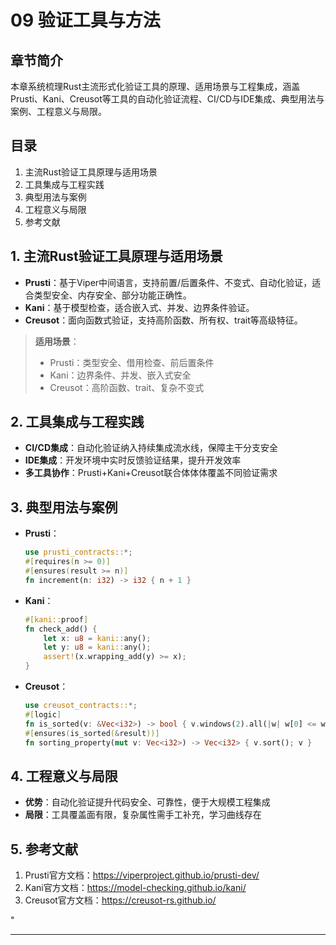 ﻿# 09 验证工具与方法

## 章节简介

本章系统梳理Rust主流形式化验证工具的原理、适用场景与工程集成，涵盖Prusti、Kani、Creusot等工具的自动化验证流程、CI/CD与IDE集成、典型用法与案例、工程意义与局限。

## 目录

1. 主流Rust验证工具原理与适用场景
2. 工具集成与工程实践
3. 典型用法与案例
4. 工程意义与局限
5. 参考文献

## 1. 主流Rust验证工具原理与适用场景

- **Prusti**：基于Viper中间语言，支持前置/后置条件、不变式、自动化验证，适合类型安全、内存安全、部分功能正确性。
- **Kani**：基于模型检查，适合嵌入式、并发、边界条件验证。
- **Creusot**：面向函数式验证，支持高阶函数、所有权、trait等高级特征。

> **适用场景**：
>
> - Prusti：类型安全、借用检查、前后置条件
> - Kani：边界条件、并发、嵌入式安全
> - Creusot：高阶函数、trait、复杂不变式

## 2. 工具集成与工程实践

- **CI/CD集成**：自动化验证纳入持续集成流水线，保障主干分支安全
- **IDE集成**：开发环境中实时反馈验证结果，提升开发效率
- **多工具协作**：Prusti+Kani+Creusot联合体体体覆盖不同验证需求

## 3. 典型用法与案例

- **Prusti**：

  ```rust
  use prusti_contracts::*;
  #[requires(n >= 0)]
  #[ensures(result >= n)]
  fn increment(n: i32) -> i32 { n + 1 }
  ```

- **Kani**：

  ```rust
  #[kani::proof]
  fn check_add() {
      let x: u8 = kani::any();
      let y: u8 = kani::any();
      assert!(x.wrapping_add(y) >= x);
  }
  ```

- **Creusot**：

  ```rust
  use creusot_contracts::*;
  #[logic]
  fn is_sorted(v: &Vec<i32>) -> bool { v.windows(2).all(|w| w[0] <= w[1]) }
  #[ensures(is_sorted(&result))]
  fn sorting_property(mut v: Vec<i32>) -> Vec<i32> { v.sort(); v }
  ```

## 4. 工程意义与局限

- **优势**：自动化验证提升代码安全、可靠性，便于大规模工程集成
- **局限**：工具覆盖面有限，复杂属性需手工补充，学习曲线存在

## 5. 参考文献

1. Prusti官方文档：<https://viperproject.github.io/prusti-dev/>
2. Kani官方文档：<https://model-checking.github.io/kani/>
3. Creusot官方文档：<https://creusot-rs.github.io/>

"

---
